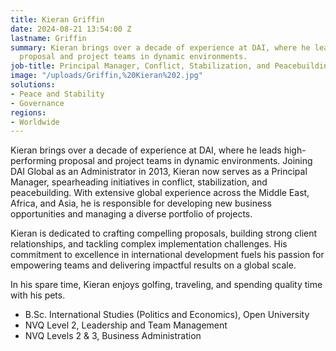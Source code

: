 ```yaml
---
title: Kieran Griffin
date: 2024-08-21 13:54:00 Z
lastname: Griffin
summary: Kieran brings over a decade of experience at DAI, where he leads high-performing
  proposal and project teams in dynamic environments.
job-title: Principal Manager, Conflict, Stabilization, and Peacebuilding
image: "/uploads/Griffin,%20Kieran%202.jpg"
solutions:
- Peace and Stability
- Governance
regions:
- Worldwide
---
```


Kieran brings over a decade of experience at DAI, where he leads high-performing proposal and project teams in dynamic environments. Joining DAI Global as an Administrator in 2013, Kieran now serves as a Principal Manager, spearheading initiatives in conflict, stabilization, and peacebuilding. With extensive global experience across the Middle East, Africa, and Asia, he is responsible for developing new business opportunities and managing a diverse portfolio of projects.

Kieran is dedicated to crafting compelling proposals, building strong client relationships, and tackling complex implementation challenges. His commitment to excellence in international development fuels his passion for empowering teams and delivering impactful results on a global scale.

In his spare time, Kieran enjoys golfing, traveling, and spending quality time with his pets.

* B.Sc. International Studies (Politics and Economics), Open University
* NVQ Level 2, Leadership and Team Management
* NVQ Levels 2 & 3, Business Administration
